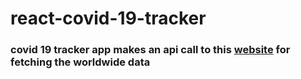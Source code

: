 # react-covid-19-tracker

### covid 19 tracker app makes an api call to this [website](https://disease.sh/v3/covid-19/countries) for fetching the worldwide data
